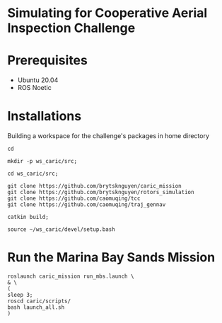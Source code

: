 # Simulating for Cooperative Aerial Inspection Challenge

# Prerequisites

* Ubuntu 20.04
* ROS Noetic

# Installations

Building a workspace for the challenge's packages in home directory

```
cd

mkdir -p ws_caric/src;

cd ws_caric/src;

git clone https://github.com/brytsknguyen/caric_mission
git clone https://github.com/brytsknguyen/rotors_simulation
git clone https://github.com/caomuqing/tcc
git clone https://github.com/caomuqing/traj_gennav

catkin build;

source ~/ws_caric/devel/setup.bash

```

# Run the Marina Bay Sands Mission

```
roslaunch caric_mission run_mbs.launch \
& \
(
sleep 3;
roscd caric/scripts/
bash launch_all.sh
)
```
